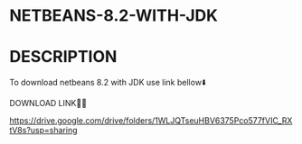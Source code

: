 # NETBEANS-8.2-WITH-JDK

#  DESCRIPTION

To download netbeans 8.2 with JDK use link bellow⬇️

DOWNLOAD LINK🥇⏬

https://drive.google.com/drive/folders/1WLJQTseuHBV6375Pco577fVIC_RXtV8s?usp=sharing
